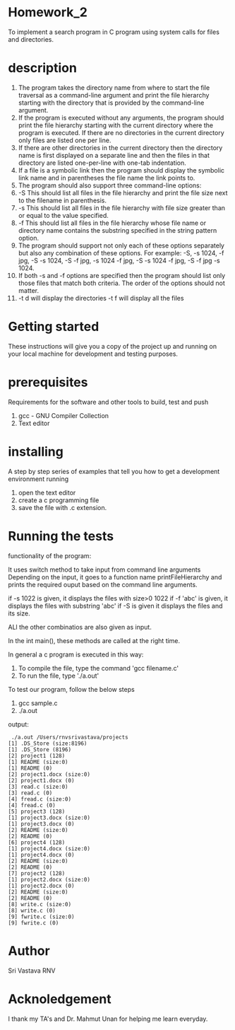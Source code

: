 # Homework_2
To implement a search program in C program using system calls for files and 
directories. 

# description
1. The program  takes the directory name from where to start the file traversal as a 
command-line argument and print the file hierarchy starting with the directory that is 
provided by the command-line argument. 
2. If the program is executed without any arguments, the program should print the file 
hierarchy starting with the current directory where the program is executed. If there are no 
directories in the current directory only files are listed one per line. 
3. If there are other directories in the current directory then the directory name is first 
displayed on a separate line and then the files in that directory are listed one-per-line with 
one-tab indentation. 
4. If a file is a symbolic link then the program should display the symbolic link name and in 
parentheses the file name the link points to. 
5. The program should also support three command-line options: 
1. -S 
This should list all files in the file hierarchy and print the file size next to the filename in 
parenthesis.  
2. -s <file size in bytes> 
This should list all files in the file hierarchy with file size greater than or equal to the 
value specified. 
3. -f <string pattern> 
This should list all files in the file hierarchy whose file name or directory name contains 
the substring specified in the string pattern option. 
6. The program should support not only each of these options separately but also any 
combination of these options. For example: -S, -s 1024, -f jpg, -S -s 1024, -S -f jpg, -s 
1024 -f jpg, -S -s 1024 -f jpg, -S -f jpg -s 1024. 
7. If both -s and -f options are specified then the program should list only those files that 
match both criteria. The order of the options should not matter. 
8. -t d will display the directories
  -t f will display all the files

# Getting started
These instructions will give you a copy of the project up and running on your local machine for development and testing purposes.
# prerequisites
Requirements for the software and other tools to build, test and push
1. gcc - GNU Compiler Collection
2. Text editor

# installing
A step by step series of examples that tell you how to get a development environment running
1. open the text editor
2. create a c programming file
3. save the file with .c extension.

# Running the tests

functionality of the program:

It uses switch method to take input from command line arguments
  Depending on the input, it goes to a function name printFileHierarchy
  and prints the required ouput based on the command line arguments.
  
  if -s 1022 is given, it displays the files with size>0 1022
  if -f 'abc' is given, it displays the files with substring 'abc'
  if -S is given it displays the files and its size.
  
  ALl the other combinatios are also given as input.


In the int main(), these methods are called at the right time. 


In general a c program is executed in this way:
1. To compile the file, type the command 'gcc filename.c'
2. To run the file, type './a.out'

To test our program, follow the below steps

1. gcc sample.c 
2. ./a.out <path>
    
output: 
```To send a file in input stream, follow the below steps:
 ./a.out /Users/rnvsrivastava/projects
[1] .DS_Store (size:8196)
[1] .DS_Store (8196)
[2] project1 (128)
[1] README (size:0)
[1] README (0)
[2] project1.docx (size:0)
[2] project1.docx (0)
[3] read.c (size:0)
[3] read.c (0)
[4] fread.c (size:0)
[4] fread.c (0)
[5] project3 (128)
[1] project3.docx (size:0)
[1] project3.docx (0)
[2] README (size:0)
[2] README (0)
[6] project4 (128)
[1] project4.docx (size:0)
[1] project4.docx (0)
[2] README (size:0)
[2] README (0)
[7] project2 (128)
[1] project2.docx (size:0)
[1] project2.docx (0)
[2] README (size:0)
[2] README (0)
[8] write.c (size:0)
[8] write.c (0)
[9] fwrite.c (size:0)
[9] fwrite.c (0)
```
# Author
Sri Vastava RNV

# Acknoledgement

I thank my TA's and Dr. Mahmut Unan for helping me learn everyday. 


